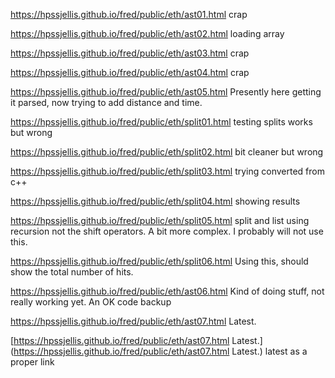 



https://hpssjellis.github.io/fred/public/eth/ast01.html     crap

https://hpssjellis.github.io/fred/public/eth/ast02.html      loading array

https://hpssjellis.github.io/fred/public/eth/ast03.html     crap

https://hpssjellis.github.io/fred/public/eth/ast04.html     crap

https://hpssjellis.github.io/fred/public/eth/ast05.html     Presently here getting it parsed, now trying to add distance and time. 

https://hpssjellis.github.io/fred/public/eth/split01.html  testing splits works but wrong

https://hpssjellis.github.io/fred/public/eth/split02.html  bit cleaner   but wrong

https://hpssjellis.github.io/fred/public/eth/split03.html  trying converted from c++

https://hpssjellis.github.io/fred/public/eth/split04.html  showing results

https://hpssjellis.github.io/fred/public/eth/split05.html  split and list using recursion not the shift operators. A bit more complex. I probably will not use this.


https://hpssjellis.github.io/fred/public/eth/split06.html  Using this, should show the total number of hits.

https://hpssjellis.github.io/fred/public/eth/ast06.html  Kind of doing stuff, not really working yet. An OK code backup 

https://hpssjellis.github.io/fred/public/eth/ast07.html  Latest.


[https://hpssjellis.github.io/fred/public/eth/ast07.html Latest.](https://hpssjellis.github.io/fred/public/eth/ast07.html Latest.)   latest as a proper link


